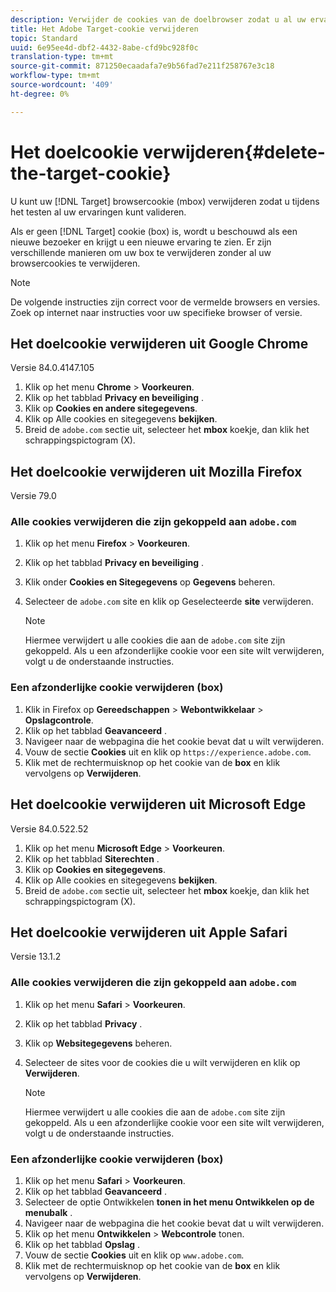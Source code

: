 ```yaml
---
description: Verwijder de cookies van de doelbrowser zodat u al uw ervaringen kunt valideren.
title: Het Adobe Target-cookie verwijderen
topic: Standard
uuid: 6e95ee4d-dbf2-4432-8abe-cfd9bc928f0c
translation-type: tm+mt
source-git-commit: 871250ecaadafa7e9b56fad7e211f258767e3c18
workflow-type: tm+mt
source-wordcount: '409'
ht-degree: 0%

---
```



# Het doelcookie verwijderen{#delete-the-target-cookie}

U kunt uw [!DNL Target] browsercookie (mbox) verwijderen zodat u tijdens het testen al uw ervaringen kunt valideren.

Als er geen [!DNL Target] cookie (box) is, wordt u beschouwd als een nieuwe bezoeker en krijgt u een nieuwe ervaring te zien. Er zijn verschillende manieren om uw box te verwijderen zonder al uw browsercookies te verwijderen.

>[!NOTE]
>
>De volgende instructies zijn correct voor de vermelde browsers en versies. Zoek op internet naar instructies voor uw specifieke browser of versie.

## Het doelcookie verwijderen uit Google Chrome

Versie 84.0.4147.105

1. Klik op het menu **Chrome** > **Voorkeuren**.
1. Klik op het tabblad **Privacy en beveiliging** .
1. Klik op **Cookies en andere sitegegevens**.
1. Klik op Alle cookies en sitegegevens **bekijken**.
1. Breid de `adobe.com` sectie uit, selecteer het **mbox** koekje, dan klik het schrappingspictogram (X).

## Het doelcookie verwijderen uit Mozilla Firefox

Versie 79.0

### Alle cookies verwijderen die zijn gekoppeld aan `adobe.com`

1. Klik op het menu **Firefox** > **Voorkeuren**.
1. Klik op het tabblad **Privacy en beveiliging** .
1. Klik onder **Cookies en Sitegegevens** op **Gegevens** beheren.
1. Selecteer de `adobe.com` site en klik op Geselecteerde **site** verwijderen.

   >[!NOTE]
   >
   >Hiermee verwijdert u alle cookies die aan de `adobe.com` site zijn gekoppeld. Als u een afzonderlijke cookie voor een site wilt verwijderen, volgt u de onderstaande instructies.

### Een afzonderlijke cookie verwijderen (box)

1. Klik in Firefox op **Gereedschappen** > **Webontwikkelaar** > **Opslagcontrole**.
1. Klik op het tabblad **Geavanceerd** .
1. Navigeer naar de webpagina die het cookie bevat dat u wilt verwijderen.
1. Vouw de sectie **Cookies** uit en klik op `https://experience.adobe.com`.
1. Klik met de rechtermuisknop op het cookie van de **box** en klik vervolgens op **Verwijderen**.

## Het doelcookie verwijderen uit Microsoft Edge

Versie 84.0.522.52

1. Klik op het menu **Microsoft Edge** > **Voorkeuren**.
1. Klik op het tabblad **Siterechten** .
1. Klik op **Cookies en sitegegevens**.
1. Klik op Alle cookies en sitegegevens **bekijken**.
1. Breid de `adobe.com` sectie uit, selecteer het **mbox** koekje, dan klik het schrappingspictogram (X).

## Het doelcookie verwijderen uit Apple Safari

Versie 13.1.2

### Alle cookies verwijderen die zijn gekoppeld aan `adobe.com`

1. Klik op het menu **Safari** > **Voorkeuren**.
1. Klik op het tabblad **Privacy** .
1. Klik op **Websitegegevens** beheren.
1. Selecteer de sites voor de cookies die u wilt verwijderen en klik op **Verwijderen**.

   >[!NOTE]
   >
   >Hiermee verwijdert u alle cookies die aan de `adobe.com` site zijn gekoppeld. Als u een afzonderlijke cookie voor een site wilt verwijderen, volgt u de onderstaande instructies.

### Een afzonderlijke cookie verwijderen (box)

1. Klik op het menu **Safari** > **Voorkeuren**.
1. Klik op het tabblad **Geavanceerd** .
1. Selecteer de optie Ontwikkelen **tonen in het menu Ontwikkelen op de menubalk** .
1. Navigeer naar de webpagina die het cookie bevat dat u wilt verwijderen.
1. Klik op het menu **Ontwikkelen** > **Webcontrole** tonen.
1. Klik op het tabblad **Opslag** .
1. Vouw de sectie **Cookies** uit en klik op `www.adobe.com`.
1. Klik met de rechtermuisknop op het cookie van de **box** en klik vervolgens op **Verwijderen**.
